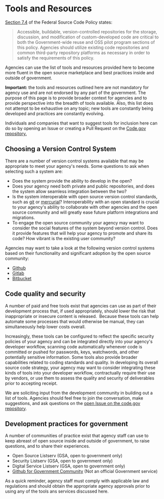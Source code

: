 # Tools and Resources

[Section 7.4](#code-repositories) of the Federal Source Code Policy states:

> Accessible, buildable, version-controlled repositories for the storage, discussion, and modification of custom-developed code are critical to both the Government-wide reuse and OSS pilot program sections of this policy. Agencies should utilize existing code repositories and common third-party repository platforms as necessary in order to satisfy the requirements of this policy.

Agencies can use the list of tools and resources provided here to become more fluent in the open source marketplace and best practices inside and outside of government.

**Important:** the tools and resources outlined here are not mandatory for agency use and are not endorsed by any part of the government. The purpose of this page is to provide broader context for agencies and to provide perspective into the breadth of tools available. Also, this list does not attempt to be exhaustive on any topic; new tools are constantly being developed and practices are constantly evolving.

Individuals and companies that want to suggest tools for inclusion here can do so by opening an Issue or creating a Pull Request on the [Code.gov repository.](https://github.com/presidential-innovation-fellows/code-gov-web)

## Choosing a Version Control System

There are a number of version control systems available that may be appropriate to meet your agency's needs. Some questions to ask when selecting such a system are:

*   Does the system provide the ability to develop in the open?
*   Does your agency need both private and public repositories, and does the system allow seamless integration between the two?
*   Is the system interoperable with open source version control standards, such as [git](https://git-scm.com/) or [mercurial](https://www.mercurial-scm.org/)? Interoperability with an open standard is crucial to your agency's ability to collaborate with other agencies and the open source community and will greatly ease future platform integrations and migrations.
*   To engage the open source community your agency may want to consider the social features of the system beyond version control. Does it provide features that will help your agency to promote and share its code? How vibrant is the existing user community?

Agencies may want to take a look at the following version control systems based on their functionality and significant adoption by the open source community:

*   [Github](https://github.com/)
*   [Gitlab](https://gitlab.com/)
*   [Bitbucket](https://bitbucket.org/)

## Code quality and security

A number of paid and free tools exist that agencies can use as part of their development process that, if used appropriately, should lower the risk that inappropriate or insecure content is released.  Because these tools can help automate some processes that would otherwise be manual, they can simultaneously help lower costs overall.

Increasingly, these tools can be configured to reflect the specific security policies of your agency and can be integrated directly into your agency's developer workflow, scanning code automatically whenever code is committed or pushed for passwords, keys, watchwords, and other potentially sensitive information. Some tools also provide broader capabilities related to coding standards and quality. In developing its overall source code strategy, your agency may want to consider integrating these kinds of tools into your developer workflow, contractually require their use by vendors, or use them to assess the quality and security of deliverables prior to accepting receipt.

We are soliciting input from the development community in building out a list of tools. Agencies should feel free to join the conversation, make suggestions, and ask questions on the [open Issue on the code.gov repository](https://github.com/presidential-innovation-fellows/code-gov-web/issues/101).

## Development practices for government

A number of communities of practice exist that agency staff can use to keep abreast of open source inside and outside of government, to raise questions, and to share their experiences. 

*   Open Source Listserv (GSA, open to government only)
*   Security Listserv (GSA, open to government only)
*   Digital Service Listserv (GSA, open to government only)
*   [Github for Government Community](https://github.com/government/welcome#readme) (Not an official Government service)

As a quick reminder, agency staff must comply with applicable law and regulations and should obtain the appropriate agency approvals prior to using any of the tools ans services discussed here.